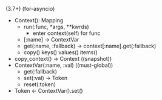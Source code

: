 (3.7+) (for-asyncio)
- Context(): Mapping
  - run(:func, *args, **kwrds)
    - enter context(self) for func
  - [:name] -> ContextVar
  - get(:name, :fallback) -> context[:name].get(:fallback)
  - copy() keys() values() items()
- copy_context() -> Context ((snapshot))
- ContextVar(:name, :val) ((must-global))
  - get(:fallback)
  - set(:val) -> Token
  - reset(:token)
- Token \<- ContextVar().set()


[MagicStack/contextvars: PEP 567 Backport]:(https://github.com/MagicStack/contextvars)
[如何使用contextvars模块和源码分析 - 掘金]:(https://juejin.cn/post/6975780543661260813)
[PEP 567 – Context Variables | peps.python.org]:(https://peps.python.org/pep-0567/)

